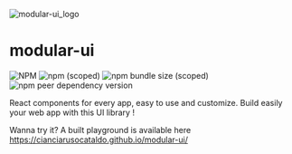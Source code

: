 ![modular-ui_logo](https://user-images.githubusercontent.com/47371276/141676833-6c3aa236-ebed-45fc-8bcf-5873597105e8.png)

# modular-ui
![NPM](https://img.shields.io/npm/l/@cianciarusocataldo/modular-ui?label=License)
![npm (scoped)](https://img.shields.io/npm/v/@cianciarusocataldo/modular-ui?color=blue&label=Latest%20version)
![npm bundle size (scoped)](https://img.shields.io/bundlephobia/min/@cianciarusocataldo/modular-ui?label=npm%20package%20size)
![npm peer dependency version](https://img.shields.io/npm/dependency-version/@cianciarusocataldo/modular-ui/peer/react?color=orange&label=Supported%20React%20version)

React components for every app, easy to use and customize. Build easily your web app with this UI library !

Wanna try it? A built playground is available here https://cianciarusocataldo.github.io/modular-ui/
